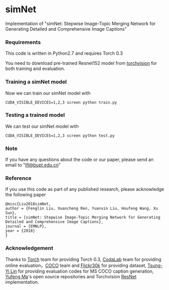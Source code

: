 # simNet
Implementation of "simNet: Stepwise Image-Topic Merging Network for Generating Detailed and Comprehensive Image Captions"

### Requirements
This code is written in Python2.7 and requires Torch 0.3

You need to download pre-trained Resnet152 model from [torchvision](https://github.com/pytorch/vision) for both training and evaluation. 

### Training a simNet model
Now we can train our simNet model with 

```
CUDA_VISIBLE_DEVICES=1,2,3 screen python train.py
```

### Testing a trained model
We can test our simNet model with 

```
CUDA_VISIBLE_DEVICES=1,2,3 screen python test.py
```
### Note
If you have any questions about the code or our paper, please send an email to "lfl@bupt.edu.cn"

### Reference
If you use this code as part of any published research, please acknowledge the following paper
```
@misc{Liu2018simNet,
author = {Fenglin Liu, Xuancheng Ren, Yuanxin Liu, Houfeng Wang, Xu Sun},
title = {simNet: Stepwise Image-Topic Merging Network for Generating Detailed and Comprehensive Image Captions},
journal = {EMNLP},
year = {2018}
}
```

### Acknowledgement 

Thanks to [Torch](http://torch.ch/) team for providing Torch 0.3, [CodaLab](https://competitions.codalab.org/) team for providing online evaluation，[COCO](http://cocodataset.org/) team and [Flickr30k](http://web.engr.illinois.edu/~bplumme2/Flickr30kEntities/) for providing dataset, [Tsung-Yi Lin](https://github.com/tylin/coco-caption) for providing evaluation codes for MS COCO caption generation, [Yufeng Ma](https://github.com/yufengm)'s open source repositories and Torchvision [ResNet](https://github.com/pytorch/vision) implementation. 



